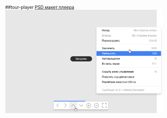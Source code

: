 ##tour-player
[PSD макет плеера](tour-player/player.psd)
![tour-player/preview.png](tour-player/preview.png)